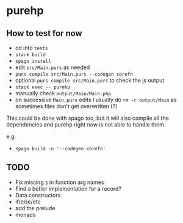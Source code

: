 # purehp

## How to test for now
- cd into `tests`
- `stack build`
- `spago install`
- edit `src/Main.purs` as needed
- `purs compile src/Main.purs --codegen corefn`
- optional `purs compile src/Main.purs` to check the js output
- `stack exec -- purehp`
- manually check `output/Main/Main.php`
- on successive `Main.purs` edits I usually do `rm -r output/Main` as sometimes files don't get overwritten (?)

This could be done with spago too, but it will also compile all the dependencies and purehp right now is not able to handle them.

e.g.
- `spago build -u '--codegen corefn'`



## TODO

- Fix missing `$` in function arg names
- Find a better implementation for a record?
- Data constructors
- if/else/etc
- add the prelude
- monads
